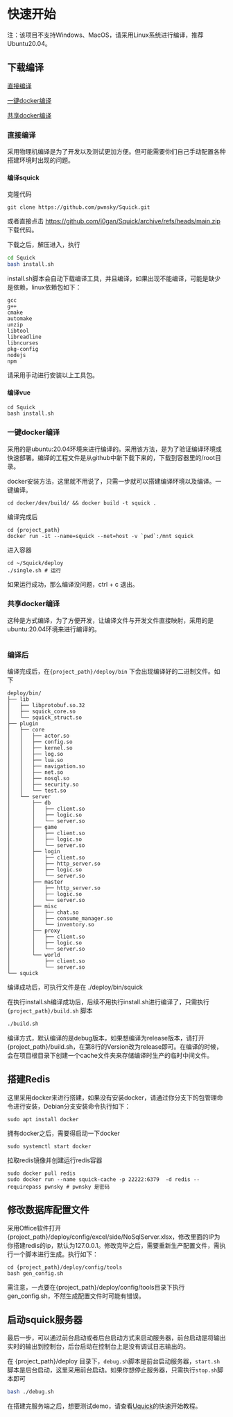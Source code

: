 # 快速开始

注：该项目不支持Windows、MacOS，请采用Linux系统进行编译，推荐Ubuntu20.04。

## 下载编译

[直接编译](#直接编译)

[一键docker编译](#一键docker编译)

[共享docker编译 ](#共享docker编译 )



### 直接编译

采用物理机编译是为了开发以及测试更加方便。但可能需要你们自己手动配置各种搭建环境时出现的问题。

#### 编译squick

克隆代码

```
git clone https://github.com/pwnsky/Squick.git
```

或者直接点击 https://github.com/i0gan/Squick/archive/refs/heads/main.zip 下载代码。

下载之后，解压进入，执行

```bash
cd Squick
bash install.sh
```

install.sh脚本会自动下载编译工具，并且编译，如果出现不能编译，可能是缺少是依赖，linux依赖包如下：

```
gcc
g++
cmake
automake
unzip
libtool
libreadline
libncurses
pkg-config
nodejs
npm
```

请采用手动进行安装以上工具包。

#### 编译vue

```
cd Squick
bash install.sh
```



### 一键docker编译

采用的是ubuntu:20.04环境来进行编译的。采用该方法，是为了验证编译环境或快速部署。编译的工程文件是从github中新下载下来的，下载到容器里的/root目录。

docker安装方法，这里就不用说了，只需一步就可以搭建编译环境以及编译。一键编译。

```
cd docker/dev/build/ && docker build -t squick .
```

编译完成后

```
cd {project_path}
docker run -it --name=squick --net=host -v `pwd`:/mnt squick
```

进入容器

```
cd ~/Squick/deploy
./single.sh # 运行
```

如果运行成功，那么编译没问题，ctrl + c 退出。



### 共享docker编译 

这种是方式编译，为了方便开发，让编译文件与开发文件直接映射，采用的是ubuntu:20.04环境来进行编译的。

```
```





### 编译后

编译完成后，在`{project_path}/deploy/bin` 下会出现编译好的二进制文件。如下

```
deploy/bin/
├── lib
│   ├── libprotobuf.so.32
│   ├── squick_core.so
│   └── squick_struct.so
├── plugin
│   ├── core
│   │   ├── actor.so
│   │   ├── config.so
│   │   ├── kernel.so
│   │   ├── log.so
│   │   ├── lua.so
│   │   ├── navigation.so
│   │   ├── net.so
│   │   ├── nosql.so
│   │   ├── security.so
│   │   └── test.so
│   └── server
│       ├── db
│       │   ├── client.so
│       │   ├── logic.so
│       │   └── server.so
│       ├── game
│       │   ├── client.so
│       │   ├── logic.so
│       │   └── server.so
│       ├── login
│       │   ├── client.so
│       │   ├── http_server.so
│       │   ├── logic.so
│       │   └── server.so
│       ├── master
│       │   ├── http_server.so
│       │   ├── logic.so
│       │   └── server.so
│       ├── misc
│       │   ├── chat.so
│       │   ├── consume_manager.so
│       │   └── inventory.so
│       ├── proxy
│       │   ├── client.so
│       │   ├── logic.so
│       │   └── server.so
│       └── world
│           ├── client.so
│           └── server.so
└── squick
```

编译成功后，可执行文件是在 ./deploy/bin/squick

在执行install.sh编译成功后，后续不用执行install.sh进行编译了，只需执行`{project_path}/build.sh` 脚本

```bash
./build.sh
```

编译方式，默认编译的是debug版本，如果想编译为release版本，请打开{project_path}/build.sh，在第8行的Version改为release即可。在编译的时候，会在项目根目录下创建一个cache文件夹来存储编译时生产的临时中间文件。


## 搭建Redis

这里采用docker来进行搭建，如果没有安装docker，请通过你分支下的包管理命令进行安装，Debian分支安装命令执行如下：

```
sudo apt install docker
```

拥有docker之后，需要得启动一下docker

```
sudo systemctl start docker
```

拉取redis镜像并创建运行redis容器

```
sudo docker pull redis
sudo docker run --name squick-cache -p 22222:6379  -d redis --requirepass pwnsky # pwnsky 是密码
```

## 修改数据库配置文件

采用Office软件打开{project_path}/deploy/config/excel/side/NoSqlServer.xlsx，修改里面的IP为你搭建redis的ip，默认为127.0.0.1。修改完毕之后，需要重新生产配置文件，需执行一个脚本进行生成。执行如下：

```
cd {project_path}/deploy/config/tools
bash gen_config.sh
```

需注意，一点要在{project_path}/deploy/config/tools目录下执行gen_config.sh，不然生成配置文件时可能有错误。



## 启动squick服务器

最后一步，可以通过前台启动或者后台启动方式来启动服务器，前台启动是将输出实时的输出到控制台，后台启动在控制台上是没有调试日志输出的。

在 {project_path}/deploy 目录下，`debug.sh`脚本是前台启动服务器，`start.sh`脚本是后台启动，这里采用前台启动。如果你想停止服务器，只需执行`stop.sh`脚本即可

```bash
bash ./debug.sh
```

在搭建完服务端之后，想要测试demo，请查看[Uquick](https://github.com/i0gan/Uquick)的快速开始教程。

